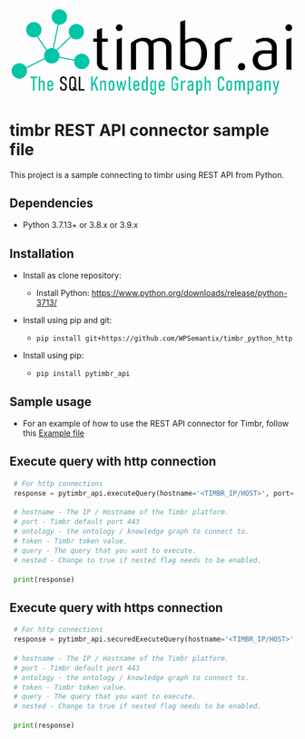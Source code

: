 ![Timbr logo description](Timbr_logo.png)

# timbr REST API connector sample file
This project is a sample connecting to timbr using REST API from Python.

## Dependencies
- Python 3.7.13+ or 3.8.x or 3.9.x

## Installation
- Install as clone repository:
  - Install Python: https://www.python.org/downloads/release/python-3713/

- Install using pip and git:
  - `pip install git+https://github.com/WPSemantix/timbr_python_http`

- Install using pip:
  - `pip install pytimbr_api`

## Sample usage
- For an example of how to use the REST API connector for Timbr, follow this [Example file](example.py)

## Execute query with http connection
 ```python
  # For http connections
  response = pytimbr_api.executeQuery(hostname='<TIMBR_IP/HOST>', port='<TIMBR_PORT>', ontology='<ONTOLOGY_NAME>', token='<USER_TOKEN>', query='<TIMBR_QUERY>', nested='<true/false>')

  # hostname - The IP / Hostname of the Timbr platform.
  # port - Timbr default port 443
  # ontology - the ontology / knowledge graph to connect to.
  # token - Timbr token value.
  # query - The query that you want to execute.
  # nested - Change to true if nested flag needs to be enabled.

  print(response)
```

## Execute query with https connection
 ```python
  # For http connections
  response = pytimbr_api.securedExecuteQuery(hostname='<TIMBR_IP/HOST>', port='<TIMBR_PORT>', ontology='<ONTOLOGY_NAME>', token='<USER_TOKEN>', query='<TIMBR_QUERY>', nested='<true/false>')

  # hostname - The IP / Hostname of the Timbr platform.
  # port - Timbr default port 443
  # ontology - the ontology / knowledge graph to connect to.
  # token - Timbr token value.
  # query - The query that you want to execute.
  # nested - Change to true if nested flag needs to be enabled.

  print(response)
```
